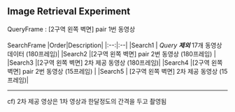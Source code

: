 ## Image Retrieval Experiment
QueryFrame : [2구역 왼쪽 벽면] pair 1번 동영상 <br>
<br>
SearchFrame
|Order|Description|
|:--:|:--|
|Search1 | *Query **제외***  17개 동영상 데이터 (180프레임)|
|Search2 |[2구역 왼쪽 벽면] pair 2번 동영상 (180프레임) |
|Search3 |[2구역 왼쪽 벽면] 2차 제공 동영상 (180프레임)|
|Search4 |[2구역 왼쪽 벽면] pair 2번 동영상 (15프레임) |
|Search5 | [2구역 왼쪽 벽면] 2차 제공 동영상 (15프레임)|
***
cf) 2차 제공 영상은 1차 영상과 한달정도의 간격을 두고 촬영됨
